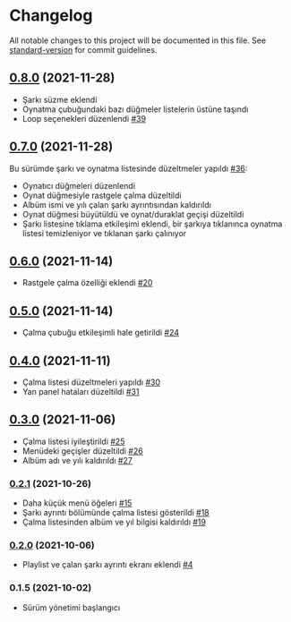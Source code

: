 # Changelog

All notable changes to this project will be documented in this file. See [standard-version](https://github.com/conventional-changelog/standard-version) for commit guidelines.

## [0.8.0](https://github.com/kinefi/subadap-player/compare/v0.7.0...v0.8.0) (2021-11-28)

- Şarkı süzme eklendi
- Oynatma çubuğundaki bazı düğmeler listelerin üstüne taşındı
- Loop seçenekleri düzenlendi [#39](https://github.com/kinefi/subadap-player/issues/39)

## [0.7.0](https://github.com/kinefi/subadap-player/compare/v0.6.0...v0.7.0) (2021-11-28)

Bu sürümde şarkı ve oynatma listesinde düzeltmeler yapıldı [#36](https://github.com/kinefi/subadap-player/issues/36):

- Oynatıcı düğmeleri düzenlendi
- Oynat düğmesiyle rastgele çalma düzeltildi
- Albüm ismi ve yılı çalan şarkı ayrıntısından kaldırıldı
- Oynat düğmesi büyütüldü ve oynat/duraklat geçişi düzeltildi
- Şarkı listesine tıklama etkileşimi eklendi, bir şarkıya tıklanınca oynatma listesi temizleniyor ve tıklanan şarkı çalınıyor

## [0.6.0](https://github.com/kinefi/subadap-player/compare/v0.5.0...v0.6.0) (2021-11-14)

- Rastgele çalma özelliği eklendi [#20](https://github.com/kinefi/subadap-player/issues/20)

## [0.5.0](https://github.com/kinefi/subadap-player/compare/v0.4.0...v0.5.0) (2021-11-14)

- Çalma çubuğu etkileşimli hale getirildi [#24](https://github.com/kinefi/subadap-player/issues/24)

## [0.4.0](https://github.com/kinefi/subadap-player/compare/v0.3.0...v0.4.0) (2021-11-11)

- Çalma listesi düzeltmeleri yapıldı [#30](https://github.com/kinefi/subadap-player/issues/30)
- Yan panel hataları düzeltildi [#31](https://github.com/kinefi/subadap-player/issues/31)

## [0.3.0](https://github.com/kinefi/subadap-player/compare/v0.2.1...v0.3.0) (2021-11-06)

- Çalma listesi iyileştirildi [#25](https://github.com/kinefi/subadap-player/issues/25)
- Menüdeki geçişler düzeltildi [#26](https://github.com/kinefi/subadap-player/issues/26)
- Albüm adı ve yılı kaldırıldı [#27](https://github.com/kinefi/subadap-player/issues/27)

### [0.2.1](https://github.com/kinefi/subadap-player/compare/v0.2.0...v0.2.1) (2021-10-26)

- Daha küçük menü öğeleri [#15](https://github.com/kinefi/subadap-player/issues/15)
- Şarkı ayrıntı bölümünde çalma listesi gösterildi [#18](https://github.com/kinefi/subadap-player/issues/18)
- Çalma listesinden albüm ve yıl bilgisi kaldırıldı [#19](https://github.com/kinefi/subadap-player/issues/19)

### [0.2.0](https://github.com/kinefi/subadap-player/compare/v0.1.5...v0.2.0) (2021-10-06)

- Playlist ve çalan şarkı ayrıntı ekranı eklendi [#4](https://github.com/kinefi/subadap-player/issues/4)

### 0.1.5 (2021-10-02)

- Sürüm yönetimi başlangıcı
